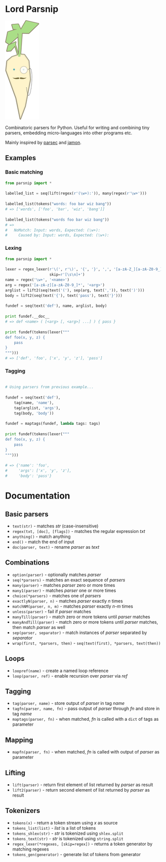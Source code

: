 # Lord Parsnip

![parsnip](https://raw.githubusercontent.com/krig/parsnip/master/misc/lordparsnip.png "parsnip")

Combinatoric parsers for Python. Useful for writing and combining tiny
parsers, embedding micro-languages into other programs etc.

Mainly inspired by [parsec][1] and [jamon][2].

  [1]: http://www.haskell.org/haskellwiki/Parsec
  [2]: https://github.com/gsson/jamon

## Examples

### Basic matching

```python
from parsnip import *

labelled_list = seq(lift(regex(r'(\w+):')), many(regex(r'\w+')))

labelled_list(tokens("words: foo bar wiz bang"))
# => ['words', ['foo', 'bar', 'wiz', 'bang']]

labelled_list(tokens("words foo bar wiz bang"))
# =>
#   NoMatch: Input: words, Expected: (\w+):
#     Caused by: Input: words, Expected: (\w+):
```

### Lexing

```python
from parsnip import *

lexer = regex_lexer(r'\(', r'\)', '{', '}', ',', '[a-zA-Z_][a-zA-Z0-9_]*',
                    skip=r'[\s\n]+')
name = regex('\w+', '<name>')
arg = regex('[a-zA-z][a-zA-Z0-9_]*', '<arg>')
arglist = lift2(seq(text('('), sep(arg, text(',')), text(')')))
body = lift2(seq(text('{'), text('pass'), text('}')))

fundef = seq(text('def'), name, arglist, body)

print fundef.__doc__
# => def <name> ( [<arg> [, <arg>] ...] ) { pass }

print fundef(tokens(lexer("""
def foo(x, y, z) {
    pass
}
""")))
# => ['def', 'foo', ['x', 'y', 'z'], 'pass']
```

### Tagging

```python

# Using parsers from previous example...

fundef = seq(text('def'),
    tag(name, 'name'),
    tag(arglist, 'args'),
    tag(body, 'body'))

fundef = maptags(fundef, lambda tags: tags)

print fundef(tokens(lexer("""
def foo(x, y, z) {
    pass
}
""")))

# => {'name': 'foo',
#     'args': ['x', 'y', 'z'],
#     'body': 'pass'}

```

# Documentation

## Basic parsers

* `text(str)` - matches _str_ (case-insensitive)
* `regex(txt, [doc], [flags])` - matches the regular expression _txt_
* `anything()` - match anything
* `end()` - match the end of input
* `doc(parser, text)` - rename _parser_ as _text_

## Combinations

* `option(parser)` - optionally matches _parser_
* `seq(*parsers)` - matches an exact sequence of _parsers_
* `many(parser)` - matches _parser_ zero or more times
* `many1(parser)` - matches _parser_ one or more times
* `choice(*parsers)` - matches one of _parsers_
* `exactlyN(parser, n)` - matches _parser_ exactly _n_ times
* `matchNM(parser, n, m)` - matches _parser_ exactly _n_-_m_ times
* `unless(parser)` - fail if _parser_ matches
* `manyTill(parser)` - match zero or more tokens until _parser_ matches
* `manyAndTill(parser)` - match zero or more tokens until _parser_ matches, then match _parser_ as well
* `sep(parser, separator)` - match instances of _parser_ separated by _separator_
* `wrap(first, *parsers, then)` - `seq(text(first), *parsers, text(then))`

## Loops

* `loopref(name)` - create a named loop reference
* `loop(parser, ref)` - enable recursion over _parser_ via _ref_

## Tagging

* `tag(parser, name)` - store output of _parser_ in tag _name_
* `tagfn(parser, name, fn)` - pass output of _parser_ through _fn_ and store in tag _name_
* `maptags(parser, fn)` - when matched, _fn_ is called with a `dict` of tags as parameter

## Mapping

* `mapfn(parser, fn)` - when matched, _fn_ is called with output of _parser_ as parameter

## Lifting

* `lift(parser)` - return first element of list returned by _parser_ as result
* `lift2(parser)` - return second element of list returned by _parser_ as result

## Tokenizers

* `tokens(x)` - return a token stream using _x_ as source
* `tokens_list(list)` - _list_ is a list of tokens
* `tokens_shlex(str)` - _str_ is tokenized using `shlex.split`
* `tokens_text(str)` - _str_ is tokenized using `string.split`
* `regex_lexer(*regexes, [skip=regex])` - returns a token generator by matching regexes
* `tokens_gen(generator)` - generate list of tokens from generator
